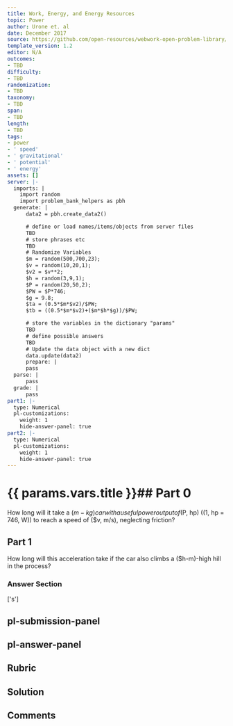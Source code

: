 ```yaml
---
title: Work, Energy, and Energy Resources
topic: Power
author: Urone et. al
date: December 2017
source: https://github.com/open-resources/webwork-open-problem-library/tree/master/Contrib/BrockPhysics/College_Physics_Urone/7.Work_Energy_and_Energy_Resources/7-07.Power/NU_U17_07_07_009.pg
template_version: 1.2
editor: N/A
outcomes:
- TBD
difficulty:
- TBD
randomization:
- TBD
taxonomy:
- TBD
span:
- TBD
length:
- TBD
tags:
- power
- ' speed'
- ' gravitational'
- ' potential'
- ' energy'
assets: []
server: |-
  imports: |
    import random
    import problem_bank_helpers as pbh
  generate: |
      data2 = pbh.create_data2()

      # define or load names/items/objects from server files
      TBD
      # store phrases etc
      TBD
      # Randomize Variables
      $m = random(500,700,23);
      $v = random(10,20,1);
      $v2 = $v**2;
      $h = random(3,9,1);
      $P = random(20,50,2);
      $PW = $P*746;
      $g = 9.8;
      $ta = (0.5*$m*$v2)/$PW;
      $tb = ((0.5*$m*$v2)+($m*$h*$g))/$PW;

      # store the variables in the dictionary "params"
      TBD
      # define possible answers
      TBD
      # Update the data object with a new dict
      data.update(data2)
      prepare: |
      pass
  parse: |
      pass
  grade: |
      pass
part1: |-
  type: Numerical
  pl-customizations:
    weight: 1
    hide-answer-panel: true
part2: |-
  type: Numerical
  pl-customizations:
    weight: 1
    hide-answer-panel: true
---
```


# {{ params.vars.title }}## Part 0 
How long will it take a ($m-kg) car with a useful power output of ($P, hp) ((1, hp = 746, W)) to reach a speed of ($v, m/s), neglecting friction? 
## Part 1 
How long will this acceleration take if the car also climbs a ($h-m)-high hill in the process? 


### Answer Section 
['s']

## pl-submission-panel 


## pl-answer-panel 


## Rubric 


## Solution 


## Comments 


